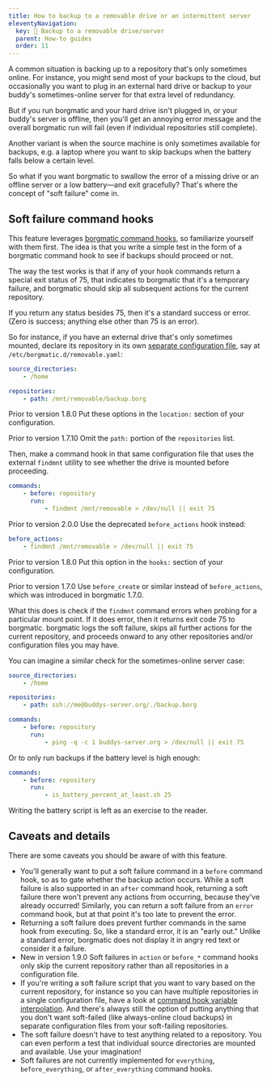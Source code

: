 ```yaml
---
title: How to backup to a removable drive or an intermittent server
eleventyNavigation:
  key: 💾 Backup to a removable drive/server
  parent: How-to guides
  order: 11
---
```

A common situation is backing up to a repository that's only sometimes online.
For instance, you might send most of your backups to the cloud, but
occasionally you want to plug in an external hard drive or backup to your
buddy's sometimes-online server for that extra level of redundancy.

But if you run borgmatic and your hard drive isn't plugged in, or your buddy's
server is offline, then you'll get an annoying error message and the overall
borgmatic run will fail (even if individual repositories still complete).

Another variant is when the source machine is only sometimes available for
backups, e.g. a laptop where you want to skip backups when the battery falls
below a certain level.

So what if you want borgmatic to swallow the error of a missing drive
or an offline server or a low battery—and exit gracefully? That's where the
concept of "soft failure" come in.


## Soft failure command hooks

This feature leverages [borgmatic command
hooks](https://torsion.org/borgmatic/how-to/add-preparation-and-cleanup-steps-to-backups/),
so familiarize yourself with them first. The idea is that you write a simple
test in the form of a borgmatic command hook to see if backups should proceed or
not.

The way the test works is that if any of your hook commands return a special
exit status of 75, that indicates to borgmatic that it's a temporary failure,
and borgmatic should skip all subsequent actions for the current repository.

If you return any status besides 75, then it's a standard success or error.
(Zero is success; anything else other than 75 is an error).

So for instance, if you have an external drive that's only sometimes mounted,
declare its repository in its own [separate configuration
file](https://torsion.org/borgmatic/how-to/make-per-application-backups/),
say at `/etc/borgmatic.d/removable.yaml`:

```yaml
source_directories:
    - /home

repositories:
    - path: /mnt/removable/backup.borg
```

<span class="minilink minilink-addedin">Prior to version 1.8.0</span> Put
these options in the `location:` section of your configuration.

<span class="minilink minilink-addedin">Prior to version 1.7.10</span> Omit
the `path:` portion of the `repositories` list.

Then, make a command hook in that same configuration file that uses the external
`findmnt` utility to see whether the drive is mounted before proceeding.

```yaml
commands:
    - before: repository
      run:
          - findmnt /mnt/removable > /dev/null || exit 75
```

<span class="minilink minilink-addedin">Prior to version 2.0.0</span> Use the
deprecated `before_actions` hook instead:

```yaml
before_actions:
    - findmnt /mnt/removable > /dev/null || exit 75
```

<span class="minilink minilink-addedin">Prior to version 1.8.0</span> Put this
option in the `hooks:` section of your configuration.

<span class="minilink minilink-addedin">Prior to version 1.7.0</span> Use
`before_create` or similar instead of `before_actions`, which was introduced in
borgmatic 1.7.0.

What this does is check if the `findmnt` command errors when probing for a
particular mount point. If it does error, then it returns exit code 75 to
borgmatic. borgmatic logs the soft failure, skips all further actions for the
current repository, and proceeds onward to any other repositories and/or
configuration files you may have.

You can imagine a similar check for the sometimes-online server case:

```yaml
source_directories:
    - /home

repositories:
    - path: ssh://me@buddys-server.org/./backup.borg

commands:
    - before: repository
      run:
          - ping -q -c 1 buddys-server.org > /dev/null || exit 75
```

Or to only run backups if the battery level is high enough:

```yaml
commands:
    - before: repository
      run:
          - is_battery_percent_at_least.sh 25
```

Writing the battery script is left as an exercise to the reader.


## Caveats and details

There are some caveats you should be aware of with this feature.

 * You'll generally want to put a soft failure command in a `before` command
   hook, so as to gate whether the backup action occurs. While a soft failure is
   also supported in an `after` command hook, returning a soft failure there
   won't prevent any actions from occurring, because they've already occurred!
   Similarly, you can return a soft failure from an `error` command hook, but at
   that point it's too late to prevent the error.
 * Returning a soft failure does prevent further commands in the same hook from
   executing. So, like a standard error, it is an "early out." Unlike a standard
   error, borgmatic does not display it in angry red text or consider it a
   failure.
 * <span class="minilink minilink-addedin">New in version 1.9.0</span> Soft
   failures in `action` or `before_*` command hooks only skip the current
   repository rather than all repositories in a configuration file.
 * If you're writing a soft failure script that you want to vary based on the
   current repository, for instance so you can have multiple repositories in a
   single configuration file, have a look at [command hook variable
   interpolation](https://torsion.org/borgmatic/how-to/add-preparation-and-cleanup-steps-to-backups/#variable-interpolation).
   And there's always still the option of putting anything that you don't want
   soft-failed (like always-online cloud backups) in separate configuration
   files from your soft-failing repositories.
 * The soft failure doesn't have to test anything related to a repository. You
   can even perform a test that individual source directories are mounted and
   available. Use your imagination!
 * Soft failures are not currently implemented for `everything`,
   `before_everything`, or `after_everything` command hooks.
